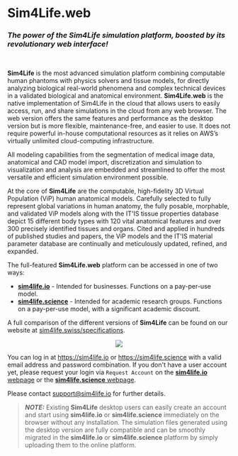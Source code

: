 # **Sim4Life.web** 

<!-- https://zmt.swiss/sim4life/ -->
### *The power of the **Sim4Life** simulation platform, boosted by its revolutionary web interface!*

<br>

**Sim4Life** is the most advanced simulation platform combining computable human phantoms with physics solvers and tissue models, for directly analyzing biological real-world phenomena and complex technical devices in a validated biological and anatomical environment. **Sim4Life.web** is the native implementation of Sim4Life in the cloud that allows users to easily access, run, and share simulations in the cloud from any web browser. The web version offers the same features and performance as the desktop version but is more flexible, maintenance-free, and easier to use. It does not require powerful in-house computational resources as it relies on AWS’s virtually unlimited cloud-computing infrastructure. 

All modeling capabilities from the segmentation of medical image data, anatomical and CAD model import, discretization and simulation to visualization and analysis are embedded and streamlined to offer the most versatile and efficient simulation environment possible.

At the core of **Sim4Life** are the computable, high-fidelity 3D Virtual Population (ViP) human anatomical models. Carefully selected to fully represent global variations in human anatomy, the fully posable, morphable, and validated ViP models along with the IT'IS tissue properties database depict 15 different body types with 120 vital anatomical features and over 300 precisely identified tissues and organs. Cited and applied in hundreds of published studies and papers, the ViP models and the IT'IS material parameter database are continually and meticulously updated, refined, and expanded. 

The full-featured **Sim4Life.web** platform can be accessed in one of two ways:
* [**sim4life.io**](https://sim4life.io/) - Intended for businesses. Functions on a pay-per-use model.
* [**sim4life.science**](https://sim4life.science/) - Intended for academic research groups. Functions on a pay-per-use model, with a significant academic discount.

A full comparison of the different versions of **Sim4Life** can be found on our website at [sim4life.swiss/specifications](https://sim4life.swiss/specifications).

<p align="center">  <img src="assets/vip3.png"> </p>

You can log in at https://sim4life.io or https://sim4life.science with a valid email address and password combination. If you don't have a user account yet, please request your login via ```Request Account``` on the [**sim4life.io** webpage](https://sim4life.io/) or the [**sim4life.science** webpage](https://sim4life.science/). 

Please contact support@sim4life.io for further details. 

> **_NOTE:_** Existing **Sim4Life** desktop users can easily create an account and start using **sim4life.io** or **sim4life.science**  immediately on the browser without any installation. The simulation files generated using the desktop version are fully compatible and can be smoothly migrated in the **sim4life.io** or **sim4life.science** platform by simply uploading them to the online platform.

<!-- <p align="center">  <img src="assets/sim4lifeio.gif"> </p>



<!-- https://zmt.swiss/in-silico/ 
It is the first computational life sciences platform integrating computable human phantoms with the most powerful physics solvers and the most advanced tissue models for directly analyzing biological real-world phenomena and complex technical devices in a 3D validated biological and anatomical environment.

<br>
<p align="center">
  <img src="https://zmt.swiss/assets/images/in-silico/_resampled/ResizedImageWzkzMCwxNThd/S4LFlowchart.png" width="90%" />
</p>
<br>

All modeling capabilities from the segmentation of medical image data, anatomical and CAD model import, discretization and simulation to visualization and analysis are embedded and streamlined to offer the most versatile and efficient simulation environment possible.

At the core of Sim4Life are the computable, high-fidelity 3D Virtual Population (ViP) human anatomical models. Carefully selected to fully represent global variations in human anatomy, the fully posable, morphable, and validated ViP models along with the IT'IS tissue properties database depict 15 different body types with 120 vital anatomical features and over 300 precisely identified tissues and organs. Cited and applied in hundreds of published studies and papers, the ViP models and the IT'IS material parameter database are continually and meticulously updated, refined, and expanded. 

Please contact support@sim4life.io for further details.

-->



<!-- https://zmt.swiss/academic/s4l-academic/sim4life-light/ -->


